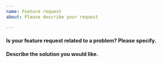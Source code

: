 ```yaml
---
name: Feature request
about: Please describe your request

---
```


#### Is your feature request related to a problem? Please specify.

#### Describe the solution you would like.
